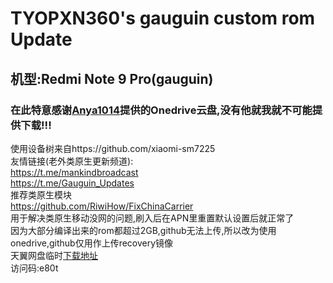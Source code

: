 # TYOPXN360's gauguin custom rom Update
## 机型:Redmi Note 9 Pro(gauguin)
### 在此特意感谢[Anya1014](https://github.com/Anya1014CN)提供的Onedrive云盘,没有他就我就不可能提供下载!!!
使用设备树来自https://github.com/xiaomi-sm7225  
友情链接(老外类原生更新频道):  
https://t.me/mankindbroadcast  
https://t.me/Gauguin_Updates  
推荐类原生模块  
https://github.com/RiwiHow/FixChinaCarrier  
用于解决类原生移动没网的问题,刷入后在APN里重置默认设置后就正常了  
因为大部分编译出来的rom都超过2GB,github无法上传,所以改为使用onedrive,github仅用作上传recovery镜像  
天翼网盘临时[下载地址](https://h5.cloud.189.cn/share.html#/t/BziINzVF7N32/shareDir/12494192102470143)  
访问码:e80t
